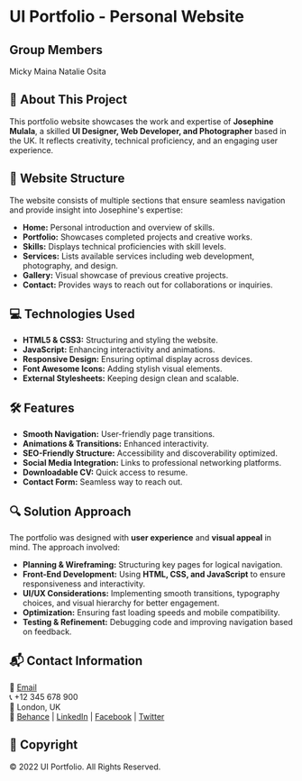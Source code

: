 # UI Portfolio - Personal Website
## Group Members
Micky Maina
Natalie Osita

## 📝 About This Project
This portfolio website showcases the work and expertise of **Josephine Mulala**, a skilled **UI Designer, Web Developer, and Photographer** based in the UK. It reflects creativity, technical proficiency, and an engaging user experience.

## 📂 Website Structure
The website consists of multiple sections that ensure seamless navigation and provide insight into Josephine's expertise:
- **Home:** Personal introduction and overview of skills.
- **Portfolio:** Showcases completed projects and creative works.
- **Skills:** Displays technical proficiencies with skill levels.
- **Services:** Lists available services including web development, photography, and design.
- **Gallery:** Visual showcase of previous creative projects.
- **Contact:** Provides ways to reach out for collaborations or inquiries.

## 💻 Technologies Used
- **HTML5 & CSS3:** Structuring and styling the website.
- **JavaScript:** Enhancing interactivity and animations.
- **Responsive Design:** Ensuring optimal display across devices.
- **Font Awesome Icons:** Adding stylish visual elements.
- **External Stylesheets:** Keeping design clean and scalable.

## 🛠️ Features
- **Smooth Navigation:** User-friendly page transitions.
- **Animations & Transitions:** Enhanced interactivity.
- **SEO-Friendly Structure:** Accessibility and discoverability optimized.
- **Social Media Integration:** Links to professional networking platforms.
- **Downloadable CV:** Quick access to resume.
- **Contact Form:** Seamless way to reach out.

## 🔍 Solution Approach
The portfolio was designed with **user experience** and **visual appeal** in mind. The approach involved:
- **Planning & Wireframing:** Structuring key pages for logical navigation.
- **Front-End Development:** Using **HTML, CSS, and JavaScript** to ensure responsiveness and interactivity.
- **UI/UX Considerations:** Implementing smooth transitions, typography choices, and visual hierarchy for better engagement.
- **Optimization:** Ensuring fast loading speeds and mobile compatibility.
- **Testing & Refinement:** Debugging code and improving navigation based on feedback.

## 📬 Contact Information
📧 [Email](mailto:jmala@mail.com)  
📞 +12 345 678 900  
📍 London, UK  
🔗 [Behance](https://www.behance.net) | [LinkedIn](https://www.linkedin.com) | [Facebook](https://www.facebook.com) | [Twitter](https://www.twitter.com)

## 📜 Copyright
© 2022 UI Portfolio. All Rights Reserved.
